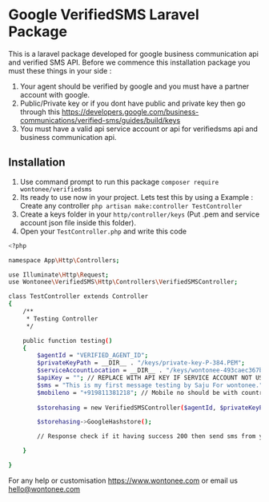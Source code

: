 # Google VerifiedSMS Laravel Package
 This is a laravel package developed for google business communication api and verified SMS API. Before we commence this installation package you must these things in your side :
 
 1. Your agent should be verified by google and you must have a partner account with google.
 2. Public/Private key or if you dont have public and private key then go through this <https://developers.google.com/business-communications/verified-sms/guides/build/keys>
 3. You must have a valid api service account or api for verifiedsms api and business communication api.
 
 ## Installation
 
1. Use command prompt to run this package `composer require wontonee/verifiedsms`
2. Its ready to use now in your project. Lets test this by using a Example : Create any controller `php artisan make:controller TestController`
3. Create a keys folder in your `http/controller/keys` (Put .pem and service account json file inside this folder).
4. Open your `TestController.php` and write this code
```sh
<?php

namespace App\Http\Controllers;

use Illuminate\Http\Request;
use Wontonee\VerifiedSMS\Http\Controllers\VerifiedSMSController;

class TestController extends Controller
{
    /**
     * Testing Controller
     */

    public function testing()
    {
        $agentId = "VERIFIED_AGENT_ID";
        $privateKeyPath = __DIR__ . "/keys/private-key-P-384.PEM"; 
        $serviceAccountLocation = __DIR__ . "/keys/wontonee-493caec367b7.json"; //REPLACE WITH YOUR SERVICE ACCOUNT JSON
        $apiKey = ""; // REPLACE WITH API KEY IF SERVICE ACCOUNT NOT USING
        $sms = "This is my first message testing by Saju For wontonee.";
        $mobileno = "+919811381218"; // Mobile no should be with countrycode and mobile no
        
        $storehasing = new VerifiedSMSController($agentId, $privateKeyPath, $serviceAccountLocation, $apiKey, $sms,$mobileno);

        $storehasing->GoogleHashstore();

        // Response check if it having success 200 then send sms from your gateway

    }

}

```

For any help or customisation  <https://www.wontonee.com> or email us <hello@wontonee.com> 
